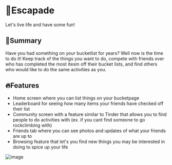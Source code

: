 # 🚀Escapade

Let's live life and have some fun!

## 📖Summary

Have you had something on your bucketlist for years? Well now is the time to do it! Keep track of the things you want to do, compete with friends over who has completed the most itesm off their bucket lists, and find others who would like to do the same activities as you.

## 🔥Features
- Home screen where you can list things on your bucketpage
- Leaderboard for seeing how many items your friends have checked off their list
- Community screen with a feature similar to Tinder that allows you to find people to do activities with (ex. if you cant find someone to go rockclimbing with)
- Friends tab where you can see photos and updates of what your friends are up to
- Browsing feature that let's you find new things you may be interested in doing to spice up your life

![image](https://user-images.githubusercontent.com/62407356/218324132-f3646393-7418-4be4-b08b-a87995969933.png)
